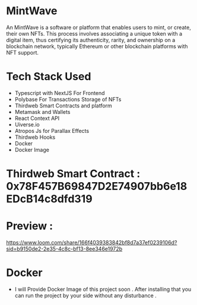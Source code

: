 # MintWave
An MintWave is a software or platform that enables users to mint, or create, their own NFTs. This process involves associating a unique token with a digital item, thus certifying its authenticity, rarity, and ownership on a blockchain network, typically Ethereum or other blockchain platforms with NFT support.

# Tech Stack Used
- Typescript with NextJS For Frontend
- Polybase For Transactions Storage of NFTs
- Thirdweb Smart Contracts and platform
- Metamask and Wallets
- React Context API
- Uiverse.io
- Atropos Js for Parallax Effects
- Thirdweb Hooks
- Docker
- Docker Image

# Thirdweb Smart Contract : 0x78F457B69847D2E74907bb6e18EDcB14c8dfd319

# Preview : 
https://www.loom.com/share/166f4039383842bf8d7a37ef0239106d?sid=b9150de2-2e35-4c8c-bf13-8ee346e1972b

# Docker 
- I will Provide Docker Image of this project soon . After installing that you can run the project by your side without any disturbance . 
